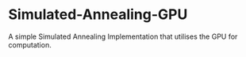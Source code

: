 # Simulated-Annealing-GPU
A simple Simulated Annealing Implementation that utilises the GPU for computation.
